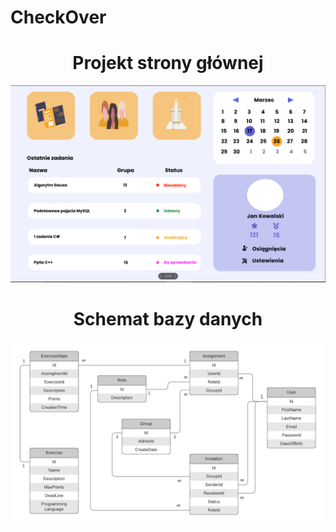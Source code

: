 # CheckOver
<div align="center">
    <h1>Projekt strony głównej</h1>
    <img src="project.PNG"></img> 
    <h1>Schemat bazy danych</h1>
    <img src="schemat.png"></img>
</div>

